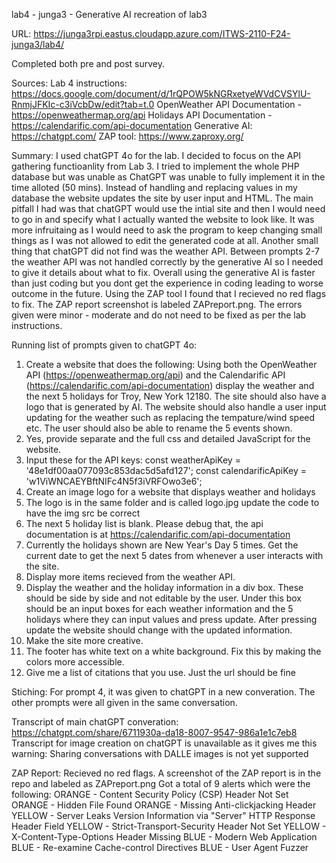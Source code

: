 lab4 - junga3 - Generative AI recreation of lab3

URL: https://junga3rpi.eastus.cloudapp.azure.com/ITWS-2110-F24-junga3/lab4/

Completed both pre and post survey.

Sources:
Lab 4 instructions: https://docs.google.com/document/d/1rQPOW5kNGRxetyeWVdCVSYlU-RnmjJFKIc-c3iVcbDw/edit?tab=t.0
OpenWeather API Documentation - https://openweathermap.org/api
Holidays API Documentation - https://calendarific.com/api-documentation
Generative AI: https://chatgpt.com/
ZAP tool: https://www.zaproxy.org/

Summary:
I used chatGPT 4o for the lab. I decided to focus on the API gathering functioanlity from Lab 3. I tried to implement the whole PHP database but was unable as ChatGPT was unable to fully implement it in the time alloted (50 mins). Instead of handling and replacing values in my database the website updates the site by user input and HTML. The main pitfall I had was that chatGPT would use the intial site and then I would need to go in and specify what I actually wanted the website to look like. It was more infruitaing as I would need to ask the program to keep changing small things as I was not allowed to edit the generated code at all. Another small thing that chatGPT did not find was the weather API. Between prompts 2-7 the weather API was not handled correctly by the generative AI so I needed to give it details about what to fix. Overall using the generative AI is faster than just coding but you dont get the experience in coding leading to worse outcome in the future.
Using the ZAP tool I found that I recieved no red flags to fix. The ZAP report screenshot is labeled ZAPreport.png. The errors given were minor - moderate and do not need to be fixed as per the lab instructions. 

Running list of prompts given to chatGPT 4o:
1. Create a website that does the following: Using both the OpenWeather API (https://openweathermap.org/api) and the Calendarific API (https://calendarific.com/api-documentation) display the weather and the next 5 holidays for Troy, New York 12180. The site should also have a logo that is generated by AI. The website should also handle a user input updating for the weather such as replacing the tempature/wind speed etc. The user should also be able to rename the 5 events shown. 
2. Yes, provide separate and the full css and detailed JavaScript for the website. 
3. Input these for the API keys: const weatherApiKey = '48e1df00aa077093c853dac5d5afd127'; const calendarificApiKey = 'w1ViWNCAEYBftNIFc4N5f3iVRFOwo3e6';
4. Create an image logo for a website that displays weather and holidays
5. The logo is in the same folder and is called logo.jpg update the code to have the img src be correct
6. The next 5 holiday list is blank. Please debug that, the api documentation is at https://calendarific.com/api-documentation
7. Currently the holidays shown are New Year's Day 5 times. Get the current date to get the next 5 dates from whenever a user interacts with the site.
8. Display more items recieved from the weather API. 
9. Display the weather and the holiday information in a div box. These should be side by side and not editable by the user. Under this box should be an input boxes for each weather information and the 5 holidays where they can input values and press update. After pressing update the website should change with the updated information. 
10. Make the site more creative.
11. The footer has white text on a white background. Fix this by making the colors more accessible. 
12. Give me a list of citations that you use. Just the url should be fine

Stiching:
For prompt 4, it was given to chatGPT in a new converation. The other prompts were all given in the same conversation.

Transcript of main chatGPT converation: https://chatgpt.com/share/6711930a-da18-8007-9547-986a1e1c7eb8
Transcript for image creation on chatGPT is unavailable as it gives me this warning: Sharing conversations with DALLE images is not yet supported

ZAP Report:
Recieved no red flags. A screenshot of the ZAP report is in the repo and labeled as ZAPreport.png
Got a total of 9 alerts which were the following:
ORANGE - Content Security Policy (CSP) Header Not Set
ORANGE - Hidden File Found
ORANGE - Missing Anti-clickjacking Header
YELLOW - Server Leaks Version Information via "Server" HTTP Response Header Field
YELLOW - Strict-Transport-Security Header Not Set
YELLOW - X-Content-Type-Options Header Missing
BLUE - Modern Web Application
BLUE - Re-examine Cache-control Directives
BLUE - User Agent Fuzzer
